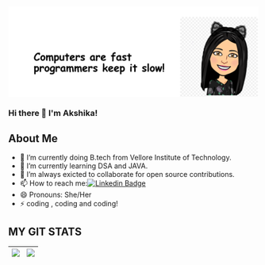 <img align="center" src="https://github.com/akshikamudgal/akshikamudgal/blob/main/Screenshot%20(3).png"/></a>

### Hi there 👋 I'm Akshika!

## About Me

- 🔭 I’m currently doing B.tech from Vellore Institute of Technology.
- 🌱 I’m currently learning DSA and JAVA.
- 👯 I’m always exicted to collaborate for open source contributions.
- 📫 How to reach me:[![Linkedin Badge](https://img.shields.io/badge/-dhanrajdc7-blue?style=plastic-square&logo=Linkedin&logoColor=white&link=https://www.linkedin.com/in/akshikamudgal)](https://www.linkedin.com/in/akshikamudgal)
- 😄 Pronouns: She/Her
- ⚡ coding , coding and coding!

## MY GIT STATS
<img src="https://github-readme-stats.vercel.app/api?username=akshikamudgal&&show_icons=true&count_private=true&theme=radical"/>|<img src="https://github-readme-streak-stats.herokuapp.com/?user=akshikamudgal&theme=radical"/>|
|---|---|

